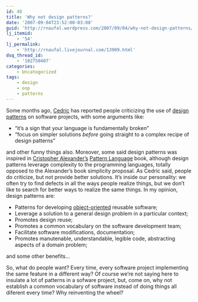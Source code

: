 ```yaml
---
id: 48
title: 'Why not design patterns?'
date: '2007-09-04T23:52:00-03:00'
guid: 'http://rnaufal.wordpress.com/2007/09/04/why-not-design-patterns/'
lj_itemid:
    - '54'
lj_permalink:
    - 'http://rnaufal.livejournal.com/13909.html'
dsq_thread_id:
    - '102750407'
categories:
    - Uncategorized
tags:
    - design
    - oop
    - patterns
---
```


Some months ago, [Cedric](http://beust.com/weblog/archives/000453.html) has reported people criticizing the use of [design patterns](http://en.wikipedia.org/wiki/Design_Patterns) on software projects, with some arguments like:

- “it’s a sign that your language is fundamentally broken”
- “focus on simpler solutions *before* going straight to a complex recipe of design patterns”

and other funny things also. Moreover, some said design patterns was inspired in [Cristopher Alexander’s](http://en.wikipedia.org/wiki/Christopher_Alexander) [Pattern Language](http://www.amazon.com/exec/obidos/ASIN/0195019199/codinghorror-20) book, although design patterns leverage complexity to the programming languages, totally opposed to the Alexander’s book simplicity proposal. As Cedric said, people do criticize, but not provide better solutions. It’s inside our personality: we often try to find defects in all the ways people realize things, but we don’t like to search for better ways to realize the same things. In my opinion, design patterns are:

- Patterns for developing [object-oriented](http://en.wikipedia.org/wiki/Object-oriented_programming) reusable software;
- Leverage a solution to a general design problem in a particular context;
- Promotes design reuse;
- Promotes a common vocabulary on the software development team;
- Facilitate software modifications, documentation;
- Promotes manutenable, understandable, legible code, abstracting aspects of a domain problem;

 and some other benefits…

So, what do people want? Every time, every software project implementing the same feature in a different way? Of course we’re not saying here to insulate a lot of patterns in a sofware project, but, come on, why not establish a common vocabulary of software instead of doing things all diferent every time? Why reinventing the wheel?